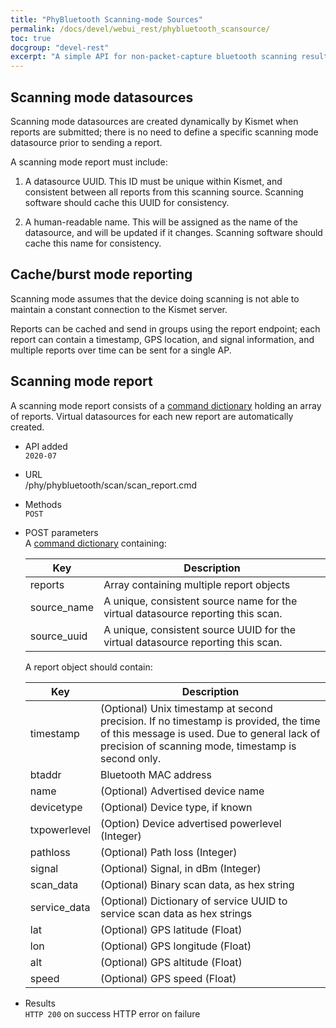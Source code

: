 ```yaml
---
title: "PhyBluetooth Scanning-mode Sources"
permalink: /docs/devel/webui_rest/phybluetooth_scansource/
toc: true
docgroup: "devel-rest"
excerpt: "A simple API for non-packet-capture bluetooth scanning results"
---
```


## Scanning mode datasources

Scanning mode datasources are created dynamically by Kismet when reports are submitted; there is no need to define a specific scanning mode datasource prior to sending a report.

A scanning mode report must include:

1. A datasource UUID.  This ID must be unique within Kismet, and consistent between all reports from this scanning source.  Scanning software should cache this UUID for consistency.

2.  A human-readable name.  This will be assigned as the name of the datasource, and will be updated if it changes.  Scanning software should cache this name for consistency.

## Cache/burst mode reporting

Scanning mode assumes that the device doing scanning is not able to maintain a constant connection to the Kismet server.

Reports can be cached and send in groups using the report endpoint; each report can contain a timestamp, GPS location, and signal information, and multiple reports over time can be sent for a single AP.

## Scanning mode report

A scanning mode report consists of a [command dictionary](/docs/devel/webui_rest/commands/) holding an array of reports.  Virtual datasources for each new report are automatically created.

* API added \
    `2020-07`

* URL \
    /phy/phybluetooth/scan/scan_report.cmd

* Methods \
    `POST` 

* POST parameters \
    A [command dictionary](/docs/devel/webui_rest/commands/) containing:

    | Key | Description |
    | --- | ----------- |
    | reports | Array containing multiple report objects |
    | source_name | A unique, consistent source name for the virtual datasource reporting this scan. |
    | source_uuid | A unique, consistent source UUID for the virtual datasource reporting this scan. |

    A report object should contain:

    | Key | Description |
    | --- | ----------- |
    | timestamp | (Optional) Unix timestamp at second precision.  If no timestamp is provided, the time of this message is used.  Due to general lack of precision of scanning mode, timestamp is second only. |
    | btaddr | Bluetooth MAC address |
    | name | (Optional) Advertised device name |
    | devicetype | (Optional) Device type, if known |
    | txpowerlevel | (Option) Device advertised powerlevel (Integer) |
    | pathloss | (Optional) Path loss (Integer) |
    | signal | (Optional) Signal, in dBm (Integer) |
    | scan_data | (Optional) Binary scan data, as hex string |
    | service_data | (Optional) Dictionary of service UUID to service scan data as hex strings |
    | lat | (Optional) GPS latitude (Float) |
    | lon | (Optional) GPS longitude (Float) |
    | alt | (Optional) GPS altitude (Float) |
    | speed | (Optional) GPS speed (Float) |

* Results \
    `HTTP 200` on success
    HTTP error on failure

